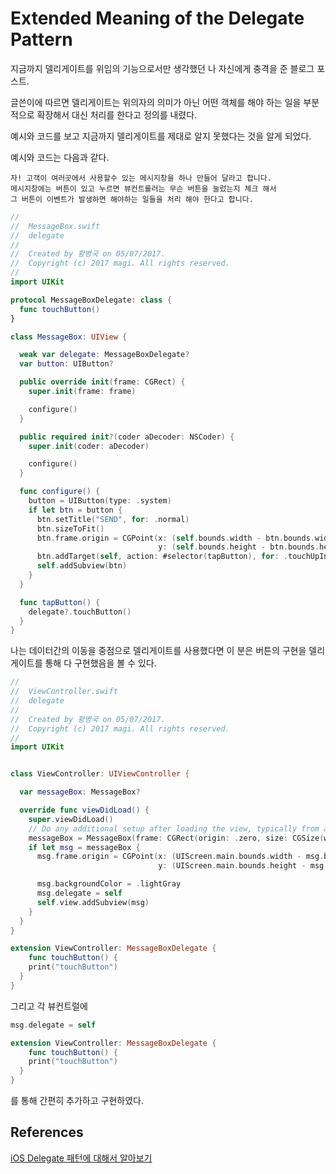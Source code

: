 # Extended Meaning of the Delegate Pattern

지금까지 델리게이트를 위임의 기능으로서만 생각했던 나 자신에게 충격을 준 블로그 포스트.

글쓴이에 따르면 델리게이트는 위의자의 의미가 아닌 어떤 객체를 해야 하는 일을 부분적으로 확장해서 대신 처리를 한다고 정의를 내렸다.

예시와 코드를 보고 지금까지 델리게이트를 제대로 알지 못했다는 것을 알게 되었다.

예시와 코드는 다음과 같다.

```
자! 고객이 여러곳에서 사용할수 있는 메시지창을 하나 만들어 달라고 합니다.
메시지창에는 버튼이 있고 누르면 뷰컨트롤러는 무슨 버튼을 눌렀는지 체크 해서
그 버튼이 이벤트가 발생하면 해야하는 일들을 처리 해야 한다고 합니다.
```

```swift
//
//  MessageBox.swift
//  delegate
//
//  Created by 황병국 on 05/07/2017.
//  Copyright (c) 2017 magi. All rights reserved.
//
import UIKit

protocol MessageBoxDelegate: class {
  func touchButton()
}

class MessageBox: UIView {

  weak var delegate: MessageBoxDelegate?
  var button: UIButton?

  public override init(frame: CGRect) {
    super.init(frame: frame)

    configure()
  }

  public required init?(coder aDecoder: NSCoder) {
    super.init(coder: aDecoder)

    configure()
  }

  func configure() {
    button = UIButton(type: .system)
    if let btn = button {
      btn.setTitle("SEND", for: .normal)
      btn.sizeToFit()
      btn.frame.origin = CGPoint(x: (self.bounds.width - btn.bounds.width) * 0.5,
                                 y: (self.bounds.height - btn.bounds.height) * 0.5)
      btn.addTarget(self, action: #selector(tapButton), for: .touchUpInside)
      self.addSubview(btn)
    }
  }

  func tapButton() {
    delegate?.touchButton()
  }
}
```

나는 데이터간의 이동을 중점으로 델리게이트를 사용했다면 이 분은 버튼의 구현을 델리게이트를 통해 다 구현했음을 볼 수 있다.


```swift
//
//  ViewController.swift
//  delegate
//
//  Created by 황병국 on 05/07/2017.
//  Copyright (c) 2017 magi. All rights reserved.
//
import UIKit


class ViewController: UIViewController {

  var messageBox: MessageBox?

  override func viewDidLoad() {
    super.viewDidLoad()
    // Do any additional setup after loading the view, typically from a nib.
    messageBox = MessageBox(frame: CGRect(origin: .zero, size: CGSize(width: 300, height: 200)))
    if let msg = messageBox {
      msg.frame.origin = CGPoint(x: (UIScreen.main.bounds.width - msg.bounds.width) * 0.5,
                                 y: (UIScreen.main.bounds.height - msg.bounds.height) * 0.5)

      msg.backgroundColor = .lightGray
      msg.delegate = self
      self.view.addSubview(msg)
    }
  }
}

extension ViewController: MessageBoxDelegate {
    func touchButton() {
    print("touchButton")
  }
}
```

그리고 각 뷰컨트럴에 

```swift 
msg.delegate = self
```

```swift 
extension ViewController: MessageBoxDelegate {
    func touchButton() {
    print("touchButton")
  }
}
```

를 통해 간편히 추가하고 구현하였다.

## References

[iOS Delegate 패턴에 대해서 알아보기](https://magi82.github.io/ios-delegate/)